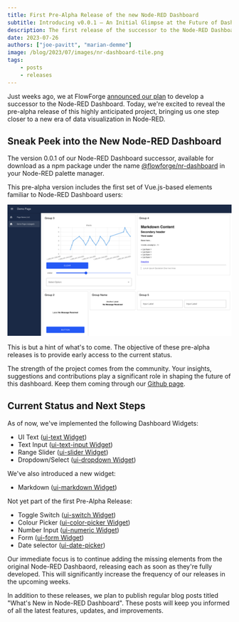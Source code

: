 ```yaml
---
title: First Pre-Alpha Release of the new Node-RED Dashboard
subtitle: Introducing v0.0.1 – An Initial Glimpse at the Future of Dashboarding in Node-RED
description: The first release of the successor to the Node-RED Dashboard has arrived, marking the beginning of the pre-alpha phase.
date: 2023-07-26
authors: ["joe-pavitt", "marian-demme"]
image: /blog/2023/07/images/nr-dashboard-tile.png
tags:
    - posts
    - releases
---
```


Just weeks ago, we at FlowForge [announced our plan](../../06/dashboard-announcement) to develop a successor to the Node-RED Dashboard. Today, we're excited to reveal the pre-alpha release of this highly anticipated project, bringing us one step closer to a new era of data visualization in Node-RED.

<!--more-->

## Sneak Peek into the New Node-RED Dashboard

<!-- ![](./images/placeholder.png "new Node-RED Dashboard Overview")-->

The version 0.0.1 of our Node-RED Dashboard successor, available for download as a npm package under the name [@flowforge/nr-dashboard](https://www.npmjs.com/package/@flowforge/nr-dashboard) in your Node-RED palette manager.

This pre-alpha version includes the first set of Vue.js-based elements familiar to Node-RED Dashboard users:

![](./images/nr-dashboard-screenshot.png "new Node-RED Dashboard Elements")

This is but a hint of what's to come. The objective of these pre-alpha releases is to provide early access to the current status.

The strength of the project comes from the community. Your insights, suggestions and contributions play a significant role in shaping the future of this dashboard. Keep them coming through our [Github page](https://github.com/flowforge/flowforge-nr-dashboard).

## Current Status and Next Steps

As of now, we've implemented the following Dashboard Widgets:

- UI Text ([ui-text Widget](https://github.com/flowforge/flowforge-nr-dashboard/issues/38))
- Text Input ([ui-text-input Widget](https://github.com/flowforge/flowforge-nr-dashboard/issues/39))
- Range Slider ([ui-slider Widget](https://github.com/flowforge/flowforge-nr-dashboard/issues/47))
- Dropdown/Select ([ui-dropdown Widget](https://github.com/flowforge/flowforge-nr-dashboard/issues/45))

We've also introduced a new widget:

- Markdown ([ui-markdown Widget](https://github.com/flowforge/flowforge-nr-dashboard/issues/62))

Not yet part of the first Pre-Alpha Release:

- Toggle Switch ([ui-switch Widget](https://github.com/flowforge/flowforge-nr-dashboard/issues/42))
- Colour Picker ([ui-color-picker Widget](https://github.com/flowforge/flowforge-nr-dashboard/issues/46))
- Number Input ([ui-numeric Widget](https://github.com/flowforge/flowforge-nr-dashboard/issues/41))
- Form ([ui-form Widget](https://github.com/flowforge/flowforge-nr-dashboard/issues/49))
- Date selector ([ui-date-picker](https://github.com/flowforge/flowforge-nr-dashboard/issues/32))

Our immediate focus is to continue adding the missing elements from the original Node-RED Dashbaord, releasing each as soon as they're fully developed. This will significantly increase the frequency of our releases in the upcoming weeks.

In addition to these releases, we plan to publish regular blog posts titled "What's New in Node-RED Dashboard". These posts will keep you informed of all the latest features, updates, and improvements.